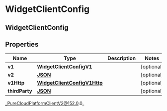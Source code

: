 # WidgetClientConfig

## WidgetClientConfig

## Properties

|Name | Type | Description | Notes|
|------------ | ------------- | ------------- | -------------|
| **v1** | [**WidgetClientConfigV1**](WidgetClientConfigV1) |  | [optional] |
| **v2** | [**JSON**]() |  | [optional] |
| **v1Http** | [**WidgetClientConfigV1Http**](WidgetClientConfigV1Http) |  | [optional] |
| **thirdParty** | [**JSON**]() |  | [optional] |



_PureCloudPlatformClientV2@152.0.0_
